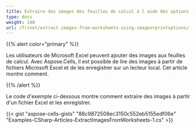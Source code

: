 ```yaml
---
title: Extraire des images des feuilles de calcul à l aide des options d image ou d impression
type: docs
weight: 140
url: /fr/net/extract-images-from-worksheets-using-imageorprintoptions/
---
```


{{% alert color="primary" %}} 

Les utilisateurs de Microsoft Excel peuvent ajouter des images aux feuilles de calcul. Avec Aspose.Cells, il est possible de lire des images à partir de fichiers Microsoft Excel et de les enregistrer sur un lecteur local. Cet article montre comment.

{{% /alert %}} 

Le code d'exemple ci-dessous montre comment extraire des images à partir d'un fichier Excel et les enregistrer.



{{< gist "aspose-cells-gists" "88c9872508ec3150c552eb5155edf06e" "Examples-CSharp-Articles-ExtractImagesFromWorksheets-1.cs" >}}
